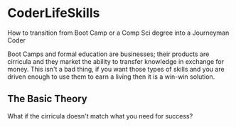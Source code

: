 # CoderLifeSkills

How to transition from Boot Camp or a Comp Sci degree into a Journeyman Coder


Boot Camps and formal education are businesses; their products are cirricula
and they market the ability to transfer knowledge in exchange for money. This 
isn't a bad thing, if you want those types of skills and you are driven enough
to use them to earn a living then it is a win-win solution.

## The Basic Theory

What if the cirricula doesn't match what you need for success?
